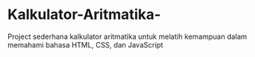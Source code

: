 # Kalkulator-Aritmatika-
Project sederhana kalkulator aritmatika untuk melatih kemampuan dalam memahami bahasa HTML, CSS, dan JavaScript 
